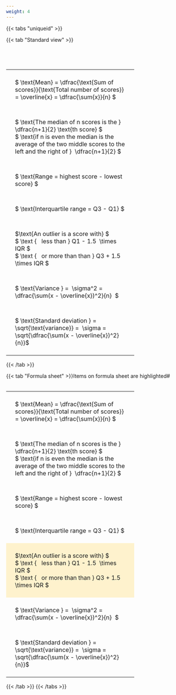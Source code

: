 ```yaml
---
weight: 4
---
```


{{< tabs "uniqueid" >}}

{{< tab "Standard view" >}}

#  
<br>
<style type="text/css">
#T_a7f52 th.col_heading {
  text-align: left;
  font-size: 1em;
}
#T_a7f52 td {
  text-align: left;
  font-size: 1em;
  padding: 1.5em;
}
#T_a7f52_row0_col0, #T_a7f52_row1_col0, #T_a7f52_row2_col0, #T_a7f52_row3_col0, #T_a7f52_row4_col0, #T_a7f52_row5_col0, #T_a7f52_row6_col0 {
  width: 300px;
  white-space: pre-wrap;
}
</style>
<table id="T_a7f52">
  <thead>
  </thead>
  <tbody>
    <tr>
      <td id="T_a7f52_row0_col0" class="data row0 col0" >$ \text{Mean} = \dfrac{\text{Sum of scores}}{\text{Total number of scores}} = \overline{x} = \dfrac{\sum{x}}{n} $</td>
    </tr>
    <tr>
      <td id="T_a7f52_row1_col0" class="data row1 col0" >$ \text{The median of n scores is the } \dfrac{n+1}{2} \text{th score} $
$ \text{if n is even the median is the average of the two middle scores to the left and the right of }  \dfrac{n+1}{2} $</td>
    </tr>
    <tr>
      <td id="T_a7f52_row2_col0" class="data row2 col0" >$ \text{Range = highest score - lowest score} $</td>
    </tr>
    <tr>
      <td id="T_a7f52_row3_col0" class="data row3 col0" >$ \text{Interquartile range = Q3 - Q1} $</td>
    </tr>
    <tr>
      <td id="T_a7f52_row4_col0" class="data row4 col0" >$\text{An outlier is a score with} $
$ \text {   less than } Q1 - 1.5  \times IQR $
$ \text {   or more than than } Q3 + 1.5  \times IQR $</td>
    </tr>
    <tr>
      <td id="T_a7f52_row5_col0" class="data row5 col0" >$ \text{Variance } =  \sigma^2 = \dfrac{\sum(x - \overline{x})^2}{n}  $</td>
    </tr>
    <tr>
      <td id="T_a7f52_row6_col0" class="data row6 col0" >$ \text{Standard deviation } = \sqrt{\text{variance}} =  \sigma = \sqrt{\dfrac{\sum(x - \overline{x})^2}{n}}$</td>
    </tr>
  </tbody>
</table>
{{< /tab >}}

{{< tab "Formula sheet" >}}Items on formula sheet are highlighted#  
<br>
<style type="text/css">
#T_66c89 th.col_heading {
  text-align: left;
  font-size: 1em;
}
#T_66c89 td {
  text-align: left;
  font-size: 1em;
  padding: 1.5em;
}
#T_66c89_row0_col0, #T_66c89_row1_col0, #T_66c89_row2_col0, #T_66c89_row3_col0, #T_66c89_row5_col0, #T_66c89_row6_col0 {
  width: 300px;
  white-space: pre-wrap;
}
#T_66c89_row4_col0 {
  width: 300px;
  background-color: rgba(255,194,10, 0.2);
  white-space: pre-wrap;
}
</style>
<table id="T_66c89">
  <thead>
  </thead>
  <tbody>
    <tr>
      <td id="T_66c89_row0_col0" class="data row0 col0" >$ \text{Mean} = \dfrac{\text{Sum of scores}}{\text{Total number of scores}} = \overline{x} = \dfrac{\sum{x}}{n} $</td>
    </tr>
    <tr>
      <td id="T_66c89_row1_col0" class="data row1 col0" >$ \text{The median of n scores is the } \dfrac{n+1}{2} \text{th score} $
$ \text{if n is even the median is the average of the two middle scores to the left and the right of }  \dfrac{n+1}{2} $</td>
    </tr>
    <tr>
      <td id="T_66c89_row2_col0" class="data row2 col0" >$ \text{Range = highest score - lowest score} $</td>
    </tr>
    <tr>
      <td id="T_66c89_row3_col0" class="data row3 col0" >$ \text{Interquartile range = Q3 - Q1} $</td>
    </tr>
    <tr>
      <td id="T_66c89_row4_col0" class="data row4 col0" >$\text{An outlier is a score with} $
$ \text {   less than } Q1 - 1.5  \times IQR $
$ \text {   or more than than } Q3 + 1.5  \times IQR $</td>
    </tr>
    <tr>
      <td id="T_66c89_row5_col0" class="data row5 col0" >$ \text{Variance } =  \sigma^2 = \dfrac{\sum(x - \overline{x})^2}{n}  $</td>
    </tr>
    <tr>
      <td id="T_66c89_row6_col0" class="data row6 col0" >$ \text{Standard deviation } = \sqrt{\text{variance}} =  \sigma = \sqrt{\dfrac{\sum(x - \overline{x})^2}{n}}$</td>
    </tr>
  </tbody>
</table>
{{< /tab >}}
{{< /tabs >}}